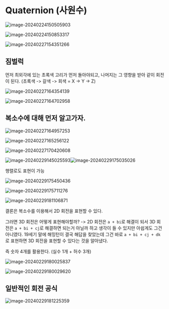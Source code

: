 # Quaternion (사원수)

![image-20240224150505903](../../../image/image-20240224150505903.png)

![image-20240224150853317](../../../image/image-20240224150853317.png)

![image-20240227154351266](../../../image/image-20240227154351266.png)

## 짐벌럭

먼저 최외각에 있는 초록색 고리가 먼저 돌아야되고, 나머지는 그 영향을 받아 같이 회전이 된다. (초록색 -> 갈색 -> 회색 = X -> Y -> Z)

![image-20240227164354139](../../../image/image-20240227164354139.png)

![image-20240227164702958](../../../image/image-20240227164702958.png)

## 복소수에 대해 먼저 알고가자.

![image-20240227164957253](../../../image/image-20240227164957253.png)

![image-20240227165256122](../../../image/image-20240227165256122.png)

![image-20240227170420608](../../../image/image-20240227170420608.png)

![image-20240229145025593](../../../image/image-20240229145025593.png)![image-20240229175035026](../../../image/image-20240229175035026.png)

행렬로도 표현이 가능

![image-20240229175450436](../../../image/image-20240229175450436.png)

![image-20240229175711276](../../../image/image-20240229175711276.png)

![image-20240229181106871](../../../image/image-20240229181106871.png)

결론은 복소수를 이용해서 2D 회전을 표현할 수 있다.

그러면 3D 회전은 어떻게 표현해야할까? -> 2D 회전은 `a + bi`로 해결이 되서 3D 회전은 `a + bi + cj`로 해결하면 되는거 아닐까 하고 생각이 들 수 있지만 아쉽게도 그건 아니였다. 19세기 말에 해밍턴이 결국 해답을 찾았는데 그건 바로 `a + bi + cj + dk` 로 표현하면 3D 회전을 표현할 수 있다는 것을 알아냈다.

즉 숫자 4개를 활용한다. (실수 1개 + 허수 3개)

![image-20240229180025837](../../../image/image-20240229180025837.png)

![image-20240229180029620](../../../image/image-20240229180029620.png)

## 일반적인 회전 공식

![image-20240229181225359](../../../image/image-20240229181225359.png)

